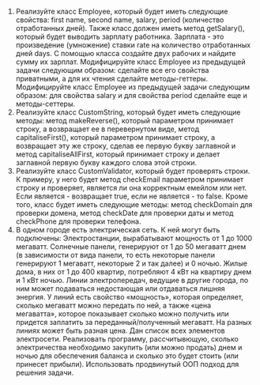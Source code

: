 1. Реализуйте класс Employee, который будет иметь следующие свойства: first name, second name, salary, period (количество отработанных дней). Также класс должен иметь метод getSalary(), который будет выводить зарплату работника. Зарплата - это произведение (умножение) ставки rate на количество отработанных дней days.
    С помощью класса создайте двух рабочих и найдите сумму их зарплат.
    Модифицируйте класс Employee из предыдущей задачи следующим образом: сделайте все его свойства приватными, а для их чтения сделайте методы-геттеры.
    Модифицируйте класс Employee из предыдущей задачи следующим образом: для свойства salary и для свойства period сделайте еще и методы-сеттеры.
2. Реализуйте класс CustomString, который будет иметь следующие методы: метод makeReverse(), который параметром принимает строку, а возвращает ее в перевернутом виде, метод capitaliseFirst(), который параметром принимает строку, а возвращает эту же строку, сделав ее первую букву заглавной и метод capitaliseAllFirst, который принимает строку и делает заглавной первую букву каждого слова этой строки.
3. Реализуйте класс CustomValidator, который будет проверять строки. К примеру, у него будет метод checkEmail параметром принимает строку и проверяет, является ли она корректным емейлом или нет. Если является - возвращает true, если не является - то false. Кроме того, класс будет иметь следующие методы: метод checkDomain для проверки домена, метод checkDate для проверки даты и метод checkPhone для проверки телефона.
4. В одном городе есть электрическая сеть. К ней могут быть подключены:
    Электростанции, вырабатывают мощность от 1 до 1000 мегаватт.
    Солнечные панели, генерируют от 1 до 50 мегаватт днем (в зависимости от вида панели, то есть некоторые панели генерируют 1 мегаватт, некоторые 2 и так далее) и 0 ночью.
    Жилые дома, в них от 1 до 400 квартир, потребляют 4 кВт на квартиру днем и 1 кВт ночью.
    Линии электропередач, ведущие в другие города, по ним может подаваться недостающая или отдаваться лишняя энергия. У линий есть свойство «мощность», которая определяет, сколько мегаватт можно передать по ней, а также «цена мегаватта», которое показывает сколько можно получить или придется заплатить за переданный/полученный мегаватт. На разных линиях может быть разная цена.
    Дан список всех элементов электросети.
    Реализовать программу, рассчитывющую, сколько электричества необходимо закупить (или можно продать) днем и ночью для обеспечения баланса и сколько это будет стоить (или принесет прибыли). Использовать продвинутый ООП подход для решения задачи.